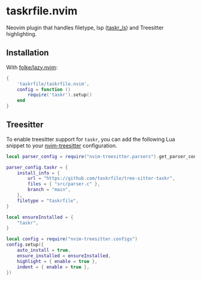 # taskrfile.nvim
Neovim plugin that handles filetype, lsp ([taskr_ls](https://github.com/taskrfile/taskr-ls)) and Treesitter highlighting.

## Installation
With [folke/lazy.nvim](https://github.com/folke/lazy.nvim):
```lua
{
    'taskrfile/taskrfile.nvim',
    config = function ()
        require('taskr').setup()
    end
}
```

## Treesitter
To enable treesitter support for `taskr`, you can add the following Lua snippet to your [nvim-treesitter](https://github.com/nvim-treesitter/nvim-treesitter) configuration.
```lua
local parser_config = require("nvim-treesitter.parsers").get_parser_configs()

parser_config.taskr = {
    install_info = {
        url = "https://github.com/taskrfile/tree-sitter-taskr",
        files = { "src/parser.c" },
        branch = "main",
    },
    filetype = "taskrfile",
}

local ensureInstalled = {
    "taskr",
}

local config = require("nvim-treesitter.configs")
config.setup({
    auto_install = true,
    ensure_installed = ensureInstalled,
    highlight = { enable = true },
    indent = { enable = true },
})

```
